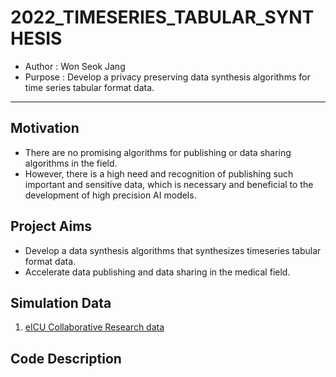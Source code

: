 # 2022_TIMESERIES_TABULAR_SYNTHESIS
- Author : Won Seok Jang
- Purpose : Develop a privacy preserving data synthesis algorithms for time series tabular format data. 

---
## Motivation
- There are no promising algorithms for publishing or data sharing algorithms in the field. 
- However, there is a high need and recognition of publishing such important and sensitive data, which is necessary and beneficial to the development of high precision AI models.

## Project Aims
- Develop a data synthesis algorithms that synthesizes timeseries tabular format data. 
- Accelerate data publishing and data sharing in the medical field. 

## Simulation Data
1. [eICU Collaborative Research data](https://eicu-crd.mit.edu/)


## Code Description
```

```
